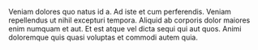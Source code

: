 Veniam dolores quo natus id a. Ad iste et cum perferendis. Veniam repellendus ut nihil excepturi tempora. Aliquid ab corporis dolor maiores enim numquam et aut. Et est atque vel dicta sequi qui aut quos. Animi doloremque quis quasi voluptas et commodi autem quia.